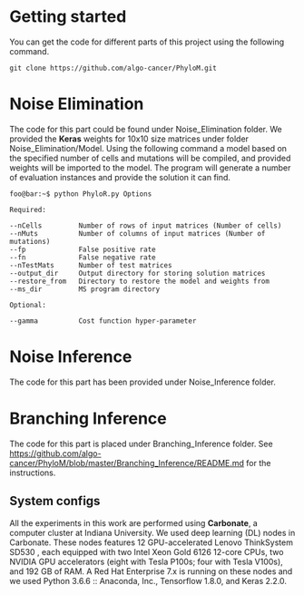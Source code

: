 
# Getting started

You can get the code for different parts of this project using the following command.

```console
git clone https://github.com/algo-cancer/PhyloM.git
```


# Noise Elimination
The code for this part could be found under Noise_Elimination folder. We provided the **Keras** weights for 10x10 size matrices under folder Noise_Elimination/Model. Using the following command a model based on the specified number of cells and mutations will be compiled, and provided weights will be imported to the model. The program will generate a number of evaluation instances and provide the solution it can find.

```console
foo@bar:~$ python PhyloR.py Options

Required:

--nCells         Number of rows of input matrices (Number of cells)
--nMuts          Number of columns of input matrices (Number of mutations)
--fp             False positive rate
--fn             False negative rate
--nTestMats      Number of test matrices
--output_dir     Output directory for storing solution matrices
--restore_from   Directory to restore the model and weights from
--ms_dir         MS program directory

Optional:

--gamma          Cost function hyper-parameter
```

# Noise Inference
The code for this part has been provided under Noise_Inference folder.

# Branching Inference
The code for this part is placed under Branching_Inference folder.
See https://github.com/algo-cancer/PhyloM/blob/master/Branching_Inference/README.md for the instructions.

## System configs
All the experiments in this work are performed using **Carbonate**, a computer cluster at Indiana University. We used deep learning (DL) nodes in Carbonate.
These nodes features 12 GPU-accelerated Lenovo ThinkSystem SD530 , each equipped with two Intel Xeon Gold 6126 12-core CPUs, two NVIDIA GPU accelerators (eight with Tesla P100s; four with Tesla V100s), and 192 GB of RAM. A Red Hat Enterprise 7.x is running on these nodes and we used Python 3.6.6 :: Anaconda, Inc., Tensorflow 1.8.0, and Keras 2.2.0.
